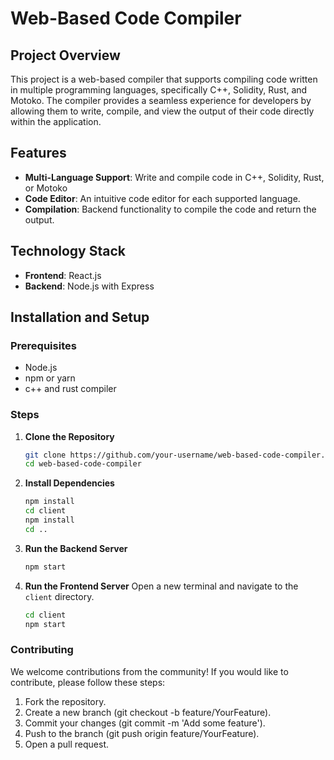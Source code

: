 # Web-Based Code Compiler

## Project Overview

This project is a web-based compiler that supports compiling code written in multiple programming languages, specifically C++, Solidity, Rust, and Motoko. The compiler provides a seamless experience for developers by allowing them to write, compile, and view the output of their code directly within the application. 

## Features

- **Multi-Language Support**: Write and compile code in C++, Solidity, Rust, or Motoko
- **Code Editor**: An intuitive code editor for each supported language.
- **Compilation**: Backend functionality to compile the code and return the output.


## Technology Stack

- **Frontend**: React.js
- **Backend**: Node.js with Express

## Installation and Setup

### Prerequisites

- Node.js
- npm or yarn
- c++ and rust compiler

### Steps

1. **Clone the Repository**
   ```sh
   git clone https://github.com/your-username/web-based-code-compiler.git
   cd web-based-code-compiler
2. **Install Dependencies**
   ```sh
   npm install
   cd client
   npm install
   cd ..
3. **Run the Backend Server**
   ```sh
   npm start
4. **Run the Frontend Server**
   Open a new terminal and navigate to the `client` directory.
   ```sh
   cd client
   npm start

### Contributing
We welcome contributions from the community! If you would like to contribute, please follow these steps:

1. Fork the repository.
2. Create a new branch (git checkout -b feature/YourFeature).
3. Commit your changes (git commit -m 'Add some feature').
4. Push to the branch (git push origin feature/YourFeature).
5. Open a pull request.
